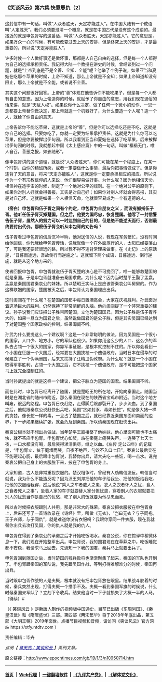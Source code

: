 ### 《笑谈风云》第六集 快意恩仇（2）
------------------------

<p>
 这封信中有一句话，叫做“人众者胜天，天定亦能胜人”。在中国大陆有一个成语叫“人定胜天”。我们必须要澄清一个概念，就是在中国古代是没有这个成语的。最接近的就是申包胥写的这番话，叫做“人众者胜天，天定亦能胜人”。它的意思是，如果万众一心的时候，有可能改变过去上天的安排，但是终究上天的安排，才是最重要的，所以说“天定亦能胜人”。
</p>
<p>
 许多时候一个人做好事还是做坏事，那都是人自己自由的选择，但是每一个人都得为自己的选择承担责任。我记得大陆一个教授在讲史的时候，曾经谈到过一个问题，就是“上帝到底是不是全善、全知、全能”呢？他举了个例子说，如果亚当和夏娃在吃那个苹果的时候，上帝不知道，那么上帝就是不全知；如果上帝知道却没有阻止，那么上帝就是不全能，或者说不全善。
</p>
<p>
 其实这个问题很好回答。上帝的“善”体现在他告诉你不能吃果子，但是每一个人都有自由的意志。因为上帝造你的时候，就赋予了你自由的意志，用我们现在通俗的话来讲，就是“天赋人权”。如果说你什么决定、做了任何一个微小的动作、一思一念都要上帝替你做决定，那上帝就造一个机器好了，为什么要造一个人呢？造一个人，就给了你自由的意志。
</p>
<p>
 上帝告诉你不能吃苹果，这就是上帝的“善”，但是你可以选择吃还是不吃，这就是你自己的选择。只要你吃了，你就一定要为结果承担责任。这就是为什么你可以吃苹果，但是你要被撵岀伊甸园。所以我看到亚当和夏娃在选择了吃苹果，后来被撵岀伊甸园的时候，我就想起中国《太上感应篇》中的一句话，叫做“福祸无门，唯人自召，善恶之报，如影随形”。
</p>
<p>
 像申包胥讲的这个道理，就是说“人众者胜天”，你们可能在某一个程度上，在某一个时刻，由你的精诚所感，或者一定要做什么事情，最后你把事情做成了。但是你违背了天的意旨，将来“天定亦能胜人”，这就是你一定要承担相应的报应。所以说作为一个有宗教信仰的人来说，他们很容易做好事。为什么呢？因为他相信天命，相信神在造宇宙的时候，制定了一个绝对公平的规则。在一个绝对公平的原则下，如果你对别人好就会得善报，其实是对自己好；如果你对别人坏就会得恶报，其实是对自己坏。这就是如果一个人相信天命，他就很容易成为一个有道德的人。
</p>
<p>
 <strong>
  （旁白）申包胥和伍子胥之间有个约定，申包胥为全朋友之义
 </strong>
 <strong>
  ，而没有抓捕伍子胥。他听任伍子胥灭掉楚国。但之后，他要为国尽忠，恢复楚国。他写了一封信警告伍子胥，虽然人的努力可以一时达到自己的目的，但是绝不能逆天而行，否则最终要付出代价。那麽伍子胥会听从申包胥的劝告吗？
 </strong>
</p>
<p>
 伍子胥看过申包胥的信后沉吟半晌，他对送信的人说，我现在军务繁忙，没有时间给他回信，你代我给申包胥传话，说我就像一个在外面旅行的人，太阳已经要落山了，可是我还要赶很远的路，所以我不得不违背常理来做事。在《史记》上的原话是，“日暮而途远，吾故倒行而逆施之”。这就留下两个成语，日暮途远、倒行逆施，就是从这个地方来的。
</p>
<p>
 使者回报申包胥，申包胥就说伍子胥灭楚的决心是不可挽回了，唯一能够救楚国的就是秦国。于是申包胥就准备去秦国求救。为什么呢？因为当时楚平王娶了孟嬴，孟嬴是秦国国君秦哀公的妹妹。所以楚昭王实际上是应该管秦哀公叫舅舅的。作为这样联姻的国家，楚国被灭之后，申包胥认为秦国理应出兵。
</p>
<p>
 这时阖闾在干什么呢？在楚国的国都中每日置酒高会，大家在庆祝胜利。孙武面对着这场巨大的胜利，仍然保持了非常清醒的头脑。他向阖闾提了一个非常重要的建议。孙子说我们应该把公子胜带回楚国，立他为楚国国君。因为公子胜是伍子胥养大的，如果一旦立为国君之后，虽然说做国君的是公子胜，但是其实吴国已经达到了对楚国整个国家政权的控制。结果阖闾不听。
</p>
<p>
 孙武为什么要提这么一个建议啊？这是一个非常聪明的做法。因为吴国是一个很小的国家，人口少、地方小，它的军队也很少。如果你用这么少的人口、这么少的军队去占领一个很大的国家，你靠军事征服，是根本就控制不住的。所以你会看到一个小国在征服一个大国后，经常要在大国扶植一个傀儡政府。当时日本在侵华的时候建立了一个伪满洲国，后来又扶持了汪精卫伪政府。为什么呢？就是一个小国在取得军事胜利，占领一个大国之后，它不扶植一个傀儡政府，是不可能把这个国家马上就完全控制住的。
</p>
<p>
 当时孙武提出的就是这样一个建议，把公子胜立为楚国的国君。结果阖闾不听。
</p>
<p>
 而在此时，申包胥已经离开了随国，就是楚昭王的所在地，开始向秦国走。随国当时是在湖北省的随州市附近，那么秦国在现在的陕西省宝鸡市附近。当时这个地方叫雍，很远的路程。申包胥日夜赶路，走得脚后跟都裂开了，步步流血。到了秦国之后，他就跟秦哀公说赶快出兵吧，吴国“贪如封豕、毒如长蛇”，就是像大猪一样的贪婪，像长蛇一样的毒，一旦占了楚国之后，就已经靠近秦国东面和南面的边界，下一步如果继续扩张，就会危及到秦国。所以请秦国现在赶快出兵。
</p>
<p>
 秦哀公根本就不想出兵做战，当年楚平王直接娶了他妹妹，他心里面可能也不太痛快，就不答应申包胥。申包胥忧心如焚，站在秦庭上痛哭失声，一连哭了七天七夜，一口水都没有喝，最后哭得涕泪俱尽，继之以血。《左传 定公四年》的记载是，“申包胥立，依于庭墙而哭，日夜不绝声，勺饮不入口七日”。秦哀公最后实在不能硬起心肠，最后跟申包胥说，我替你出兵，请大夫吃一些饭，喝一点水。说完秦哀公把自己身上的衣服脱下来，披在了申包胥的身上。
</p>
<p>
 大家知道，古人是非常重视衣服的。楚汉相争时，曾经有人劝韩信造反。韩信当时就说，我为什么不能造反呢？因为汉王刘邦把他的车子给我坐、把他的饭给我吃、把他的衣服给我穿，然后他说“乘人之车者载人之患，衣人之衣者怀人之忧，食人之食者死人之事”，坐着人家的车子就要替人家分担忧患，穿着别人的衣服就要把别人的忧愁当作是自己的忧愁，吃了别人的饭就要为他尽忠而死。
</p>
<p>
 所以古时候把衣服跟别人共用，那是非常大的殊荣。秦哀公把衣服披在申包胥身上，后来还写了一首诗收录在《诗经》里，叫做《无衣》，“岂曰无衣？与子同袍。王于兴师，与子同仇”，就是难道你没有衣服吗？我跟你穿同一件衣服，现在我就替你出兵去攻打吴国，你的仇人就是我的仇人。
</p>
<p>
 申包胥在得到了秦哀公的承诺之后才开始吃饭喝水。秦哀公说，你在馆驿中稍微休息一下，我们现在开始整军出兵。申包胥说，我的国君现在在草莽之中，吃饭睡觉都不安稳，我请求马上回去，先通知一下我的国君，秦兵马上就要出兵了。
</p>
<p>
 申包胥回到随国之后，当时楚国的残兵败将也渐渐聚集了起来，秦国的军队也开到了。申包胥跟秦国的军队说，我先跟吴国作战，等到打得难解难分的时候，秦国再出兵。
</p>
<p>
 当时跟申包胥作战的人是夫概，根本就没有把申包胥放在眼里。结果战斗胶着的时候，秦兵突然出现，打得夫概一个措手不及。夫概一看到秦国军旗的时候说，什么时候秦国来军队了？立刻下令收兵。结果他当时一下子就损失了大概一半的人马。（待续）#
</p>
<p>
 （《
 <a href="http://www.epochtimes.com/gb/tag/%E7%AC%91%E8%B0%88%E9%A3%8E%E4%BA%91.html">
  笑谈风云
 </a>
 》是新唐人制作的视频版中国通史，目前已出版《东周列国》、《秦皇汉武》和《隋唐盛世》三部。第四部《两宋繁华》将于2018年年底出品，第五部《大明王朝》2019年面世。点播节目视频和音频，请访问《笑谈风云》官方网站 https://xtfy.ntdtv.com ）
</p>
<p>
 责任编辑：毕卉
</p>
<p>
 <em>
  点阅【
  <span style="color: #000080;">
   <a href="http://www.epochtimes.com/gb/tag/%E7%AB%A0%E5%A4%A9%E4%BA%AE%EF%BC%9A%E7%AC%91%E8%AB%87%E9%A2%A8%E9%9B%B2.html" style="color: #000080;">
    章天亮：笑谈风云
   </a>
  </span>
  】系列文章。
 </em>
</p>

原文链接：http://www.epochtimes.com/gb/19/1/3/n10950714.htm


------------------------
#### [首页](https://github.com/gfw-breaker/banned-news/blob/master/README.md) &nbsp;|&nbsp; [Web代理](https://github.com/labour-camp/helloworld) &nbsp;|&nbsp; [一键翻墙软件](https://github.com/gfw-breaker/nogfw/blob/master/README.md) &nbsp;|&nbsp; [《九评共产党》](https://github.com/gfw-breaker/9ping.md/blob/master/README.md#九评之一评共产党是什么) &nbsp;|&nbsp; [《解体党文化》](https://github.com/gfw-breaker/jtdwh.md/blob/master/README.md#绪论)

